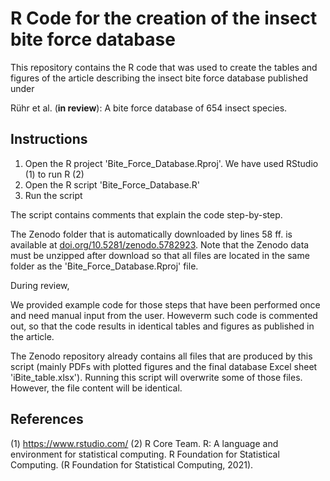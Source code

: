 # R Code for the creation of the insect bite force database

This repository contains the R code that was used to create the tables and figures of the article describing the insect bite force database published under

Rühr et al. (**in review**): A bite force database of 654 insect species.

## Instructions
1. Open the R project 'Bite_Force_Database.Rproj'. We have used RStudio (1) to run R (2)
2. Open the R script 'Bite_Force_Database.R'
3. Run the script

The script contains comments that explain the code step-by-step.

The Zenodo folder that is automatically downloaded by lines 58 ff. is available at [doi.org/10.5281/zenodo.5782923](https://www.doi.org/10.5281/zenodo.5782923). Note that the Zenodo data must be unzipped after download so that all files are located in the same folder as the 'Bite_Force_Database.Rproj' file.

During review,

We provided example code for those steps that have been performed once and need manual input from the user. Howeverm such code is commented out, so that the code results in identical tables and figures as published in the article.

The Zenodo repository already contains all files that are produced by this script (mainly PDFs with plotted figures and the final database Excel sheet 'iBite_table.xlsx'). Running this script will overwrite some of those files. However, the file content will be identical.

## References
(1) https://www.rstudio.com/
(2) R Core Team. R: A language and environment for statistical computing. R Foundation for Statistical Computing. (R Foundation for Statistical Computing, 2021).
